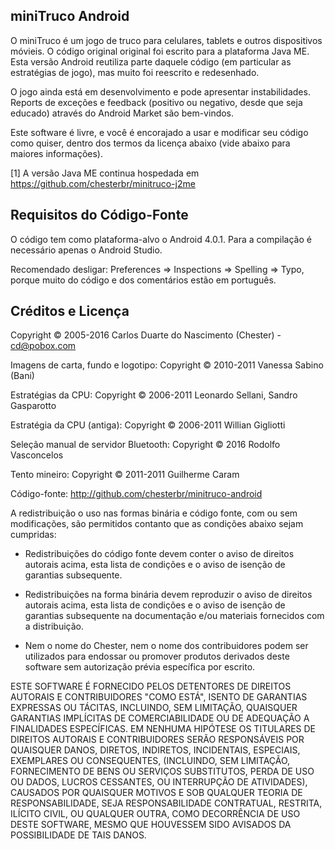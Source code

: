 miniTruco Android
-----------------

O miniTruco é um jogo de truco para celulares, tablets e outros dispositivos móvieis. O código original original foi escrito para a plataforma Java ME. Esta versão Android reutiliza parte daquele código (em particular as estratégias de jogo), mas muito foi reescrito e redesenhado.

O jogo ainda está em desenvolvimento e pode apresentar instabilidades. Reports de exceções e feedback (positivo ou negativo, desde que seja educado) através do Android Market são bem-vindos.

Este software é livre, e você é encorajado a usar e modificar seu código como quiser, dentro dos termos da licença abaixo (vide abaixo para maiores informações).

[1] A versão Java ME continua hospedada em https://github.com/chesterbr/minitruco-j2me


Requisitos do Código-Fonte
--------------------------

O código tem como plataforma-alvo o Android 4.0.1. Para a compilação é necessário apenas o Android Studio.

Recomendado desligar: Preferences => Inspections => Spelling => Typo, porque muito do código e dos comentários estão em português.


Créditos e Licença
------------------

Copyright © 2005-2016 Carlos Duarte do Nascimento (Chester) - cd@pobox.com

Imagens de carta, fundo e logotipo: Copyright © 2010-2011 Vanessa Sabino (Bani)

Estratégias da CPU: Copyright © 2006-2011 Leonardo Sellani, Sandro Gasparotto

Estratégia da CPU (antiga): Copyright © 2006-2011 Willian Gigliotti

Seleção manual de servidor Bluetooth: Copyright © 2016 Rodolfo Vasconcelos

Tento mineiro: Copyright © 2011-2011 Guilherme Caram


Código-fonte: http://github.com/chesterbr/minitruco-android

A redistribuição o uso nas formas binária e código fonte, com ou sem
modificações, são permitidos contanto que as condições abaixo sejam
cumpridas:

- Redistribuições do código fonte devem conter o aviso de direitos
  autorais acima, esta lista de condições e o aviso de isenção de
  garantias subsequente.

- Redistribuições na forma binária devem reproduzir o aviso de direitos
  autorais acima, esta lista de condições e o aviso de isenção de
  garantias subsequente na documentação e/ou materiais fornecidos com
  a distribuição.

- Nem o nome do Chester, nem o nome dos contribuidores podem ser
  utilizados para endossar ou promover produtos derivados deste
  software sem autorização prévia específica por escrito.

ESTE SOFTWARE É FORNECIDO PELOS DETENTORES DE DIREITOS AUTORAIS E
CONTRIBUIDORES "COMO ESTÁ", ISENTO DE GARANTIAS EXPRESSAS OU TÁCITAS,
INCLUINDO, SEM LIMITAÇÃO, QUAISQUER GARANTIAS IMPLÍCITAS DE
COMERCIABILIDADE OU DE ADEQUAÇÃO A FINALIDADES ESPECÍFICAS. EM NENHUMA
HIPÓTESE OS TITULARES DE DIREITOS AUTORAIS E CONTRIBUIDORES SERÃO
RESPONSÁVEIS POR QUAISQUER DANOS, DIRETOS, INDIRETOS, INCIDENTAIS,
ESPECIAIS, EXEMPLARES OU CONSEQUENTES, (INCLUINDO, SEM LIMITAÇÃO,
FORNECIMENTO DE BENS OU SERVIÇOS SUBSTITUTOS, PERDA DE USO OU DADOS,
LUCROS CESSANTES, OU INTERRUPÇÃO DE ATIVIDADES), CAUSADOS POR QUAISQUER
MOTIVOS E SOB QUALQUER TEORIA DE RESPONSABILIDADE, SEJA RESPONSABILIDADE
CONTRATUAL, RESTRITA, ILÍCITO CIVIL, OU QUALQUER OUTRA, COMO DECORRÊNCIA
DE USO DESTE SOFTWARE, MESMO QUE HOUVESSEM SIDO AVISADOS DA
POSSIBILIDADE DE TAIS DANOS.

